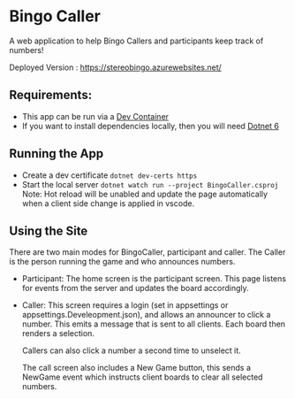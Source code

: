 # Bingo Caller

A web application to help Bingo Callers and participants keep track of numbers!

Deployed Version : https://stereobingo.azurewebsites.net/

## Requirements:

- This app can be run via a [Dev Container](https://code.visualstudio.com/docs/devcontainers/containers)
- If you want to install dependencies locally, then you will need [Dotnet 6](https://dotnet.microsoft.com/en-us/download/dotnet/6.0)

## Running the App

- Create a dev certificate `dotnet dev-certs https`
- Start the local server `dotnet watch run --project BingoCaller.csproj`
  Note: Hot reload will be unabled and update the page automatically when a client side change is applied in vscode.

## Using the Site

There are two main modes for BingoCaller, participant and caller. The Caller is the person running the game and who announces numbers.

- Participant: 
  The home screen is the participant screen. This page listens for events from the server and updates the board accordingly.
- Caller: 
  This screen requires a login (set in appsettings or appsettings.Develeopment.json), and allows an announcer to click a number. This emits a message that is sent to all clients. Each board then renders a selection. 

  Callers can also click a number a second time to unselect it.

  The call screen also includes a New Game button, this sends a NewGame event which instructs client boards to clear all selected numbers.